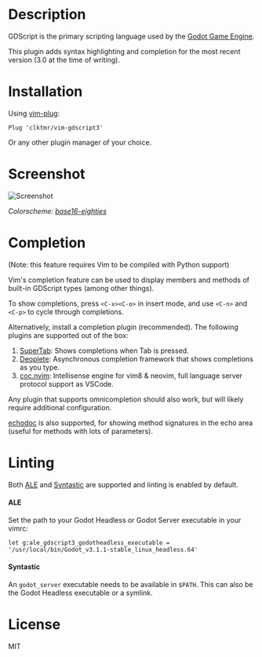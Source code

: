 # Description
GDScript is the primary scripting language used by the [Godot Game Engine](https://godotengine.org/).

This plugin adds syntax highlighting and completion for the most recent version (3.0 at the time of writing).

# Installation
Using [vim-plug](https://github.com/junegunn/vim-plug):

    Plug 'clktmr/vim-gdscript3'
    
Or any other plugin manager of your choice.

# Screenshot
![Screenshot](screenshot.png)

*Colorscheme: [base16-eighties](https://github.com/chriskempson/base16-vim)*

# Completion
(Note: this feature requires Vim to be compiled with Python support)

Vim's completion feature can be used to display members and methods of built-in GDScript types (among other things).

To show completions, press `<C-x><C-o>` in insert mode, and use `<C-n>` and `<C-p>` to cycle through completions.

Alternatively, install a completion plugin (recommended). The following plugins are supported out of the box:

1. [SuperTab](https://github.com/ervandew/supertab): Shows completions when Tab is pressed.
2. [Deoplete](https://github.com/Shougo/deoplete.nvim): Asynchronous completion framework that shows completions as you type. 
3. [coc.nvim](https://github.com/neoclide/coc.nvim): Intellisense engine for vim8 & neovim, full language server protocol support as VSCode. 

Any plugin that supports omnicompletion should also work, but will likely require additional configuration.

[echodoc](https://github.com/Shougo/echodoc.vim) is also supported, for showing method signatures in the echo area (useful for methods with lots of parameters).

# Linting

Both [ALE](https://github.com/w0rp/ale) and [Syntastic](https://github.com/vim-syntastic/syntastic) are supported and linting is enabled by default. 

#### ALE

Set the path to your Godot Headless or Godot Server executable in your vimrc:
```vim
let g:ale_gdscript3_godotheadless_executable = '/usr/local/bin/Godot_v3.1.1-stable_linux_headless.64'
```

#### Syntastic

An `godot_server` executable needs to be available in `$PATH`. This can also be the Godot Headless executable or a symlink.

# License
MIT
